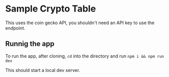 # Sample Crypto Table

This uses the coin gecko API, you shouldn't need an API key to use the endpoint.

## Runnig the app

To run the app, after cloning, `cd` into the directory and run `npm i && npm run dev`

This should start a local dev server.
